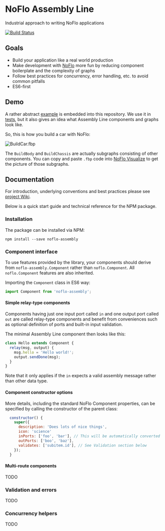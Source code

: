 # NoFlo Assembly Line

Industrial approach to writing NoFlo applications

[![Build Status](https://travis-ci.org/trustmaster/noflo-assembly.svg?branch=master)](https://travis-ci.org/trustmaster/noflo-assembly)

## Goals

  - Build your application like a real world production
  - Make development with [NoFlo](https://noflojs.org) more fun by reducing component boilerplate and the complexity of graphs
  - Follow best practices for concurrency, error handling, etc. to avoid common pitfalls
  - ES6-first

## Demo

A rather abstract [example](https://github.com/trustmaster/noflo-assembly/tree/master/example) is embedded into this repository. We use it in [tests](https://github.com/trustmaster/noflo-assembly/tree/master/spec), but it also gives an idea what Assembly Line components and graphs look like.

So, this is how you build a car with NoFlo:

![BuildCar.fbp](https://github.com/trustmaster/noflo-assembly/wiki/images/BuildCar.fbp.png)

The `BuildBody` and `BuildChassis` are actually subgraphs consisting of other components. You can copy and paste `.fbp` code into [NoFlo Visualize](https://noflojs.org/visualize/) to get the picture of those subgraphs.

## Documentation

For introduction, underlying conventions and best practices please see [project Wiki](https://github.com/trustmaster/noflo-assembly/wiki).

Below is a quick start guide and technical reference for the NPM package.

### Installation

The package can be installed via NPM:

```
npm install --save noflo-assembly
```

### Component interface

To use features provided by the library, your components should derive from `noflo-assembly.Component` rather than `noflo.Component`. All `noflo.Component` features are also inherited.

Importing the `Component` class in ES6 way:

```javascript
import Component from 'noflo-assembly';
```

#### Simple relay-type components

Components having just one input port called `in` and one output port called `out` are called relay-type components and benefit from conveniences such as optional definition of ports and built-in input validation.

The minimal Assembly Line component then looks like this:

```javascript
class Hello extends Component {
  relay(msg, output) {
    msg.hello = 'Hello world!';
    output.sendDone(msg);
  }
}
```

Note that it only applies if the `in` expects a valid assembly message rather than other data type.

#### Component constructor options

More details, including the standard NoFlo Component properties, can be specified by calling the constructor of the parent class:

```javascript
  constructor() {
    super({
      description: 'Does lots of nice things',
      icon: 'science'
      inPorts: ['foo', 'bar'], // This will be automatically converted to `datatype: all` ports
      outPorts: ['boo', 'baz'],
      validates: ['subitem.id'], // See Validation section below
    });
  }
```

#### Multi-route components

TODO

### Validation and errors

TODO

### Concurrency helpers

TODO